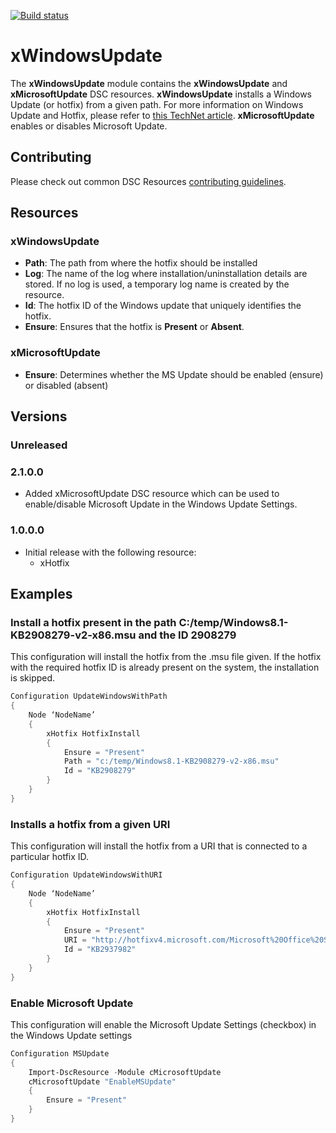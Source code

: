 ﻿[![Build status](https://ci.appveyor.com/api/projects/status/t4bw4lnmxy1dg3ys/branch/master?svg=true)](https://ci.appveyor.com/project/PowerShell/xwindowsupdate/branch/master)

# xWindowsUpdate

The **xWindowsUpdate** module contains the **xWindowsUpdate** and **xMicrosoftUpdate** DSC resources.
**xWindowsUpdate** installs a Windows Update (or hotfix) from a given path. For more information on Windows Update and Hotfix, please refer to [this TechNet article](http://technet.microsoft.com/en-us/library/cc750077.aspx).
**xMicrosoftUpdate** enables or disables Microsoft Update.

## Contributing
Please check out common DSC Resources [contributing guidelines](https://github.com/PowerShell/DscResource.Kit/blob/master/CONTRIBUTING.md).


## Resources

### xWindowsUpdate

* **Path**: The path from where the hotfix should be installed
* **Log**: The name of the log where installation/uninstallation details are stored. 
If no log is used, a temporary log name is created by the resource. 
* **Id**: The hotfix ID of the Windows update that uniquely identifies the hotfix.
* **Ensure**: Ensures that the hotfix is **Present** or **Absent**. 

### xMicrosoftUpdate

* **Ensure**: Determines whether the MS Update should be enabled (ensure) or disabled (absent)

## Versions

### Unreleased


### 2.1.0.0

* Added xMicrosoftUpdate DSC resource which can be used to enable/disable Microsoft Update in the Windows Update Settings.

### 1.0.0.0

* Initial release with the following resource:
    - xHotfix
    
## Examples

### Install a hotfix present in the path C:/temp/Windows8.1-KB2908279-v2-x86.msu and the ID 2908279

This configuration will install the hotfix from the .msu file given. 
If the hotfix with the required hotfix ID is already present on the system, the installation is skipped.

```powershell
Configuration UpdateWindowsWithPath
{       
    Node ‘NodeName’
    { 
        xHotfix HotfixInstall
        {
            Ensure = "Present"
            Path = "c:/temp/Windows8.1-KB2908279-v2-x86.msu"
            Id = "KB2908279"
        } 
    } 
}
```

### Installs a hotfix from a given URI

This configuration will install the hotfix from a URI that is connected to a particular hotfix ID.

```powershell
Configuration UpdateWindowsWithURI
{
    Node ‘NodeName’
    { 
        xHotfix HotfixInstall
        {
            Ensure = "Present"
            URI = "http://hotfixv4.microsoft.com/Microsoft%20Office%20SharePoint%20Server%202007/sp2/officekb956056fullfilex64glb/12.0000.6327.5000/free/358323_intl_x64_zip.exe"
            Id = "KB2937982"
        } 
    } 
}
```
### Enable Microsoft Update

This configuration will enable the Microsoft Update Settings (checkbox) in the Windows Update settings

```powershell
Configuration MSUpdate
{
    Import-DscResource -Module cMicrosoftUpdate 
    cMicrosoftUpdate "EnableMSUpdate"
    {
        Ensure = "Present"
    }
}
```
